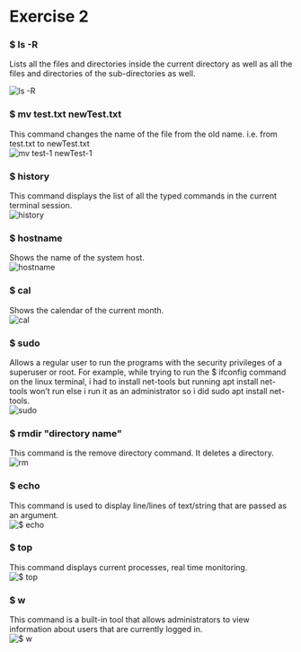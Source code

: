 # Exercise 2

### $ ls -R 

Lists all the files and directories inside the current directory as well as all the files and directories of the sub-directories as well.    

![ls -R](https://user-images.githubusercontent.com/67663655/186281565-80cbc5b1-ea5d-4613-b82d-cd5e8c4bf7ea.png)  

### $ mv test.txt newTest.txt

This command changes the name of the file from the old name.
i.e. from test.txt to newTest.txt    
![mv test-1 newTest-1](https://user-images.githubusercontent.com/67663655/186281663-25dd2d19-cb79-4222-a2e3-49d8a35e388f.png)  

### $ history

This command displays the list of all the typed commands in the current terminal session.  
![history](https://user-images.githubusercontent.com/67663655/186281809-14151d3d-3834-4e7c-9af2-9425e046eedb.png)


### $ hostname

Shows the name of the system host.  
![hostname](https://user-images.githubusercontent.com/67663655/186281888-5e94a49d-4429-42ee-9027-53d0c7f59eb7.png)

### $ cal

Shows the calendar of the current month.  
![cal](https://user-images.githubusercontent.com/67663655/186281904-e7546cd9-72b5-4963-b5ff-de3f3916a569.png)

### $ sudo

Allows a regular user to run the programs with the security privileges of a superuser or root. For example, while trying to run the $ ifconfig command on the linux terminal, i had to install net-tools but running apt install net-tools won’t run else i run it as an administrator so i did sudo apt install net-tools.  
![sudo](https://user-images.githubusercontent.com/67663655/186281936-9e83c4c8-ccb9-433b-a6a2-a954d2483276.png)


### $ rmdir "directory name"

This command is the remove directory command. It deletes a directory.  
![rm](https://user-images.githubusercontent.com/67663655/186282856-af01fe8d-a88f-4372-9fbd-928be9f69a32.png)

### $ echo
This command is used to display line/lines of text/string that are passed as an argument.  
![$ echo](https://user-images.githubusercontent.com/67663655/186282038-177d7a4b-2729-4fb6-9d1a-074a769748d1.png)


### $ top

This command displays current processes, real time monitoring.  
![$ top](https://user-images.githubusercontent.com/67663655/186282054-13000c50-9cd9-44fe-9c14-0769a22af1b8.png)

### $ w

This command is a built-in tool that allows administrators to view information about users that are currently logged in.  
![$ w](https://user-images.githubusercontent.com/67663655/186282081-f03fe2f9-9740-4fde-848d-5d7679dd6f9a.png)

